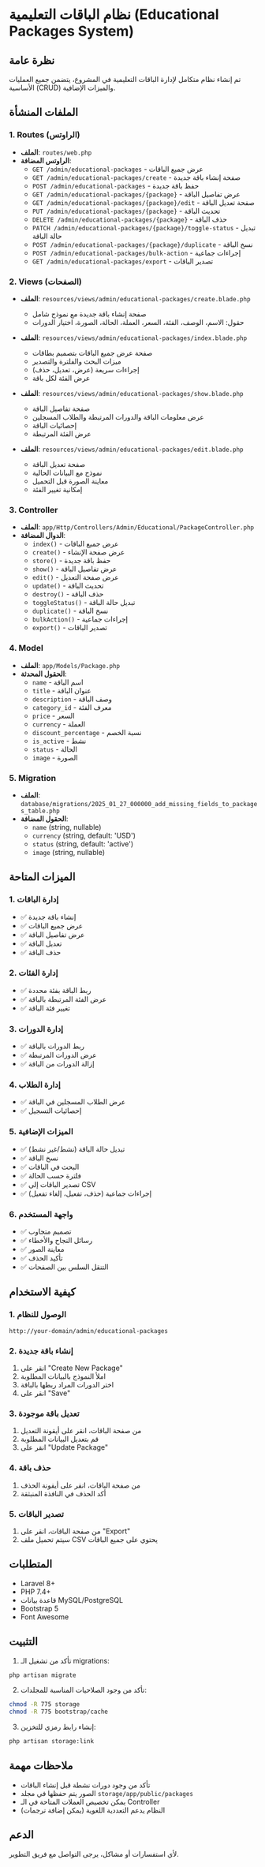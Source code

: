 # نظام الباقات التعليمية (Educational Packages System)

## نظرة عامة
تم إنشاء نظام متكامل لإدارة الباقات التعليمية في المشروع، يتضمن جميع العمليات الأساسية (CRUD) والميزات الإضافية.

## الملفات المنشأة

### 1. Routes (الراوتس)
- **الملف**: `routes/web.php`
- **الراوتس المضافة**:
  - `GET /admin/educational-packages` - عرض جميع الباقات
  - `GET /admin/educational-packages/create` - صفحة إنشاء باقة جديدة
  - `POST /admin/educational-packages` - حفظ باقة جديدة
  - `GET /admin/educational-packages/{package}` - عرض تفاصيل الباقة
  - `GET /admin/educational-packages/{package}/edit` - صفحة تعديل الباقة
  - `PUT /admin/educational-packages/{package}` - تحديث الباقة
  - `DELETE /admin/educational-packages/{package}` - حذف الباقة
  - `PATCH /admin/educational-packages/{package}/toggle-status` - تبديل حالة الباقة
  - `POST /admin/educational-packages/{package}/duplicate` - نسخ الباقة
  - `POST /admin/educational-packages/bulk-action` - إجراءات جماعية
  - `GET /admin/educational-packages/export` - تصدير الباقات

### 2. Views (الصفحات)
- **الملف**: `resources/views/admin/educational-packages/create.blade.php`
  - صفحة إنشاء باقة جديدة مع نموذج شامل
  - حقول: الاسم، الوصف، الفئة، السعر، العملة، الحالة، الصورة، اختيار الدورات

- **الملف**: `resources/views/admin/educational-packages/index.blade.php`
  - صفحة عرض جميع الباقات بتصميم بطاقات
  - ميزات البحث والفلترة والتصدير
  - إجراءات سريعة (عرض، تعديل، حذف)
  - عرض الفئة لكل باقة

- **الملف**: `resources/views/admin/educational-packages/show.blade.php`
  - صفحة تفاصيل الباقة
  - عرض معلومات الباقة والدورات المرتبطة والطلاب المسجلين
  - إحصائيات الباقة
  - عرض الفئة المرتبطة

- **الملف**: `resources/views/admin/educational-packages/edit.blade.php`
  - صفحة تعديل الباقة
  - نموذج مع البيانات الحالية
  - معاينة الصورة قبل التحميل
  - إمكانية تغيير الفئة

### 3. Controller
- **الملف**: `app/Http/Controllers/Admin/Educational/PackageController.php`
- **الدوال المضافة**:
  - `index()` - عرض جميع الباقات
  - `create()` - عرض صفحة الإنشاء
  - `store()` - حفظ باقة جديدة
  - `show()` - عرض تفاصيل الباقة
  - `edit()` - عرض صفحة التعديل
  - `update()` - تحديث الباقة
  - `destroy()` - حذف الباقة
  - `toggleStatus()` - تبديل حالة الباقة
  - `duplicate()` - نسخ الباقة
  - `bulkAction()` - إجراءات جماعية
  - `export()` - تصدير الباقات

### 4. Model
- **الملف**: `app/Models/Package.php`
- **الحقول المحدثة**:
  - `name` - اسم الباقة
  - `title` - عنوان الباقة
  - `description` - وصف الباقة
  - `category_id` - معرف الفئة
  - `price` - السعر
  - `currency` - العملة
  - `discount_percentage` - نسبة الخصم
  - `is_active` - نشط
  - `status` - الحالة
  - `image` - الصورة

### 5. Migration
- **الملف**: `database/migrations/2025_01_27_000000_add_missing_fields_to_packages_table.php`
- **الحقول المضافة**:
  - `name` (string, nullable)
  - `currency` (string, default: 'USD')
  - `status` (string, default: 'active')
  - `image` (string, nullable)

## الميزات المتاحة

### 1. إدارة الباقات
- ✅ إنشاء باقة جديدة
- ✅ عرض جميع الباقات
- ✅ عرض تفاصيل الباقة
- ✅ تعديل الباقة
- ✅ حذف الباقة

### 2. إدارة الفئات
- ✅ ربط الباقة بفئة محددة
- ✅ عرض الفئة المرتبطة بالباقة
- ✅ تغيير فئة الباقة

### 3. إدارة الدورات
- ✅ ربط الدورات بالباقة
- ✅ عرض الدورات المرتبطة
- ✅ إزالة الدورات من الباقة

### 4. إدارة الطلاب
- ✅ عرض الطلاب المسجلين في الباقة
- ✅ إحصائيات التسجيل

### 5. الميزات الإضافية
- ✅ تبديل حالة الباقة (نشط/غير نشط)
- ✅ نسخ الباقة
- ✅ البحث في الباقات
- ✅ فلترة حسب الحالة
- ✅ تصدير الباقات إلى CSV
- ✅ إجراءات جماعية (حذف، تفعيل، إلغاء تفعيل)

### 6. واجهة المستخدم
- ✅ تصميم متجاوب
- ✅ رسائل النجاح والأخطاء
- ✅ معاينة الصور
- ✅ تأكيد الحذف
- ✅ التنقل السلس بين الصفحات

## كيفية الاستخدام

### 1. الوصول للنظام
```
http://your-domain/admin/educational-packages
```

### 2. إنشاء باقة جديدة
1. انقر على "Create New Package"
2. املأ النموذج بالبيانات المطلوبة
3. اختر الدورات المراد ربطها بالباقة
4. انقر على "Save"

### 3. تعديل باقة موجودة
1. من صفحة الباقات، انقر على أيقونة التعديل
2. قم بتعديل البيانات المطلوبة
3. انقر على "Update Package"

### 4. حذف باقة
1. من صفحة الباقات، انقر على أيقونة الحذف
2. أكد الحذف في النافذة المنبثقة

### 5. تصدير الباقات
1. من صفحة الباقات، انقر على "Export"
2. سيتم تحميل ملف CSV يحتوي على جميع الباقات

## المتطلبات
- Laravel 8+
- PHP 7.4+
- قاعدة بيانات MySQL/PostgreSQL
- Bootstrap 5
- Font Awesome

## التثبيت
1. تأكد من تشغيل الـ migrations:
```bash
php artisan migrate
```

2. تأكد من وجود الصلاحيات المناسبة للمجلدات:
```bash
chmod -R 775 storage
chmod -R 775 bootstrap/cache
```

3. إنشاء رابط رمزي للتخزين:
```bash
php artisan storage:link
```

## ملاحظات مهمة
- تأكد من وجود دورات نشطة قبل إنشاء الباقات
- الصور يتم حفظها في مجلد `storage/app/public/packages`
- يمكن تخصيص العملات المتاحة في الـ Controller
- النظام يدعم التعددية اللغوية (يمكن إضافة ترجمات)

## الدعم
لأي استفسارات أو مشاكل، يرجى التواصل مع فريق التطوير. 